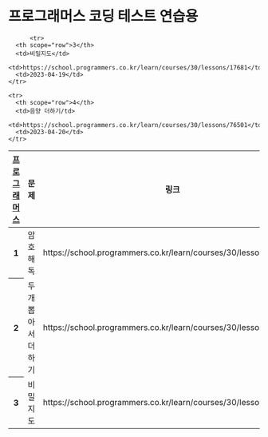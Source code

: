 <h1>프로그래머스 코딩 테스트 연습용</h1>

<table>
   <tr>
      <th scope="col"><a href="https://school.programmers.co.kr/">프로그래머스</a></th>
      <th scope="col">문제</th>
      <th scope="col">링크</th>
      <th scope="col">날짜</th>
    </tr>
   
   <tbody>
    <!-- 2023-04-19-->
    <tr>
      <th scope="row">1</th>
      <td>암호 해독</td>
      <td>https://school.programmers.co.kr/learn/courses/30/lessons/120892</td>
      <td>2023-04-19</td>
    </tr>
    <tr>
      <th scope="row">2</th>
      <td>두개 뽑아서 더하기</td>
      <td>https://school.programmers.co.kr/learn/courses/30/lessons/68644</td>
      <td>2023-04-19</td>
    </tr>
    <tr>
      <th scope="row">3</th>
      <td>비밀지도</td>
      <td>https://school.programmers.co.kr/learn/courses/30/lessons/17681</td>
      <td>2023-04-19</td>
    </tr>
      
          <tr>
      <th scope="row">3</th>
      <td>비밀지도</td>
      <td>https://school.programmers.co.kr/learn/courses/30/lessons/17681</td>
      <td>2023-04-19</td>
    </tr>
      
    <tr>
      <th scope="row">4</th>
      <td>음양 더하기/td>
      <td>https://school.programmers.co.kr/learn/courses/30/lessons/76501</td>
      <td>2023-04-20</td>
    </tr>
      
      
    
      
      
      
      
      
      
      
      
  </tbody>
  
  
</table>
